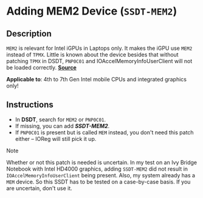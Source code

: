 # Adding MEM2 Device (`SSDT-MEM2`) 

## Description
`MEM2` is relevant for Intel iGPUs in Laptops only. It makes the iGPU use `MEM2` instead of `TPMX`. Little is known about the device besides that without patching `TPMX` in DSDT, `PNP0C01` and IOAccelMemoryInfoUserClient will not be loaded correctly. [**Source**](https://www.tonymacx86.com/threads/guide-patching-laptop-dsdt-ssdts.152573/post-1277391)

**Applicable to**: 4th to 7th Gen Intel mobile CPUs and integrated graphics only! 

## Instructions
- In **DSDT**, search for `MEM2` or `PNP0C01`. 
- If missing, you can add ***SSDT-MEM2***. 
- If `PNP0C01` is present but is called `MEM` instead, you don't need this patch either – IOReg will still pick it up.

>[!NOTE]
>
> Whether or not this patch is needed is uncertain. In my test on an Ivy Bridge Notebook with Intel HD4000 graphics, adding `SSDT-MEM2` did not result in `IOAccelMemoryInfoUserClient` being present. Also, my system already has a `MEM` device. So this SSDT has to be tested on a case-by-case basis. If you are uncertain, don't use it.
